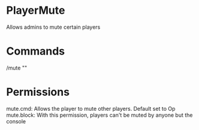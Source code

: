 # PlayerMute
Allows admins to mute certain players

# Commands
/mute "<player>"

# Permissions
mute.cmd: Allows the player to mute other players. Default set to Op
mute.block: With this permission, players can't be muted by anyone but the console
